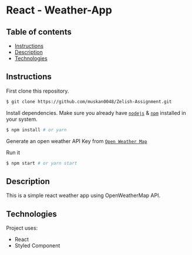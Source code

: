 # React - Weather-App


## Table of contents
* [Instructions](#Instructions)
* [Description](#Description)
* [Technologies](#Technologies)


## Instructions

First clone this repository.
```bash
$ git clone https://github.com/muskan0048/Zelish-Assignment.git
```

Install dependencies. Make sure you already have [`nodejs`](https://nodejs.org/en/) & [`npm`](https://www.npmjs.com/) installed in your system.
```bash
$ npm install # or yarn
```

Generate an open weather API Key from [`Open Weather Map`](https://nodejs.org/en/)

Run it
```bash
$ npm start # or yarn start
```

## Description
This is a simple react weather app using OpenWeatherMap API.
 
## Technologies
Project uses:
* React
* Styled Component
